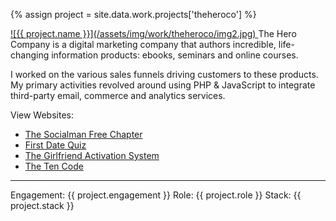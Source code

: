 ---
---
{% assign project = site.data.work.projects['theheroco'] %}

<a aria-hidden="true" class="work__image" href="{{ project.site-url }}" title="Visit {{ project.title }}" target="_blank" rel="external">
  ![{{ project.name }}](/assets/img/work/theheroco/img2.jpg)
</a>  
The Hero Company is a digital marketing company that authors incredible, life-changing information products: ebooks, seminars and online courses.

I worked on the various sales funnels driving customers to these products. 
My primary activities revolved around using PHP & JavaScript to integrate third-party email, commerce and analytics services.

View Websites:
<ul>
  <li><a href="https://thesocialmanfreechapter.com/1/index2nh2.php" title="Visit The Socialman Free Chapter" target="_blank" rel="external">The Socialman Free Chapter</a></li>
  <li><a href="http://girlfriend-system.com/quiz/first-date/" title="Visit First Date Quiz" target="_blank" rel="external">First Date Quiz</a></li>
  <li><a href="https://girlfriend-system.com/" title="Visit The Girlfriend Activation System" target="_blank" rel="external">The Girlfriend Activation System</a></li>
  <li><a href="http://www.thetencode.com/d00_course_main-1312448/" title="Visit The Ten Code" target="_blank" rel="external">The Ten Code</a></li>
</ul>
<hr/>
Engagement: {{ project.engagement }}  
Role: {{ project.role }}  
Stack: {{ project.stack }}